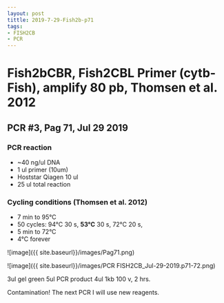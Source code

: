 ```yaml
---
layout: post
tittle: 2019-7-29-Fish2b-p71
tags:
- FISH2CB
- PCR
---
```

# Fish2bCBR, Fish2CBL Primer (cytb-Fish), amplify **80 pb**, Thomsen et al. 2012
## **PCR #3, Pag 71, Jul 29 2019**

### **PCR reaction**
* ~40 ng/ul DNA
* 1 ul primer (10um)
* Hoststar Qiagen 10 ul
* 25 ul total reaction


### **Cycling conditions (Thomsen et al. 2012)**
- 7 min to 95°C
- 50 cycles:
  94°C 30 s,
  **53°C** 30 s,
  72°C 20 s,
- 5 min to 72°C
- 4°C forever

![image]({{ site.baseurl}}/images/Pag71.png)

![image]({{ site.baseurl}}/images/PCR FISH2CB_Jul-29-2019.p71-72.png)

3ul gel green
5ul PCR product
4ul 1kb
100 v, 2 hrs.

Contamination! The next PCR I will use new reagents.
